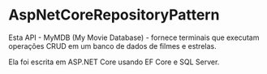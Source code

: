 # AspNetCoreRepositoryPattern

Esta API - MyMDB (My Movie Database) - fornece terminais que executam operações CRUD em um banco de dados de filmes e estrelas.

Ela foi escrita em ASP.NET Core usando EF Core e SQL Server.
